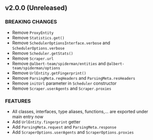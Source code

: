 ## v2.0.0 (Unreleased)

### BREAKING CHANGES

- Remove `ProxyEntity`
- Remove `Statistics.get()`
- Remove `SchedulerOptionsInterface.verbose` and `SchedulerOptions.verbose`
- Remove `Scheduler.getStats()`
- Remove `Scraper.url`
- Remove `@albert-team/spiderman/entities` and `@albert-team/spiderman/options`
- Remove `UrlEntity.getFingerprint()`
- Remove `ParsingMeta.reqHeaders` and `ParsingMeta.resHeaders`
- Remove `initUrl` parameter in `Scheduler` constructor
- Remove `Scraper.userAgents` and `Scraper.proxies`

### FEATURES

- All classes, interfaces, type aliases, functions,... are exported under main entry now
- Add `UrlEntity.fingerprint` getter
- Add `ParsingMeta.request` and `ParsingMeta.response`
- Add `ScraperOptions.userAgents` and `ScraperOptions.proxies`
